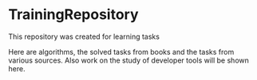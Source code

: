 # TrainingRepository
This repository was created for learning tasks

Here are algorithms, the solved tasks from books and the tasks from various sources.
Also work on the study of developer tools will be shown here.

